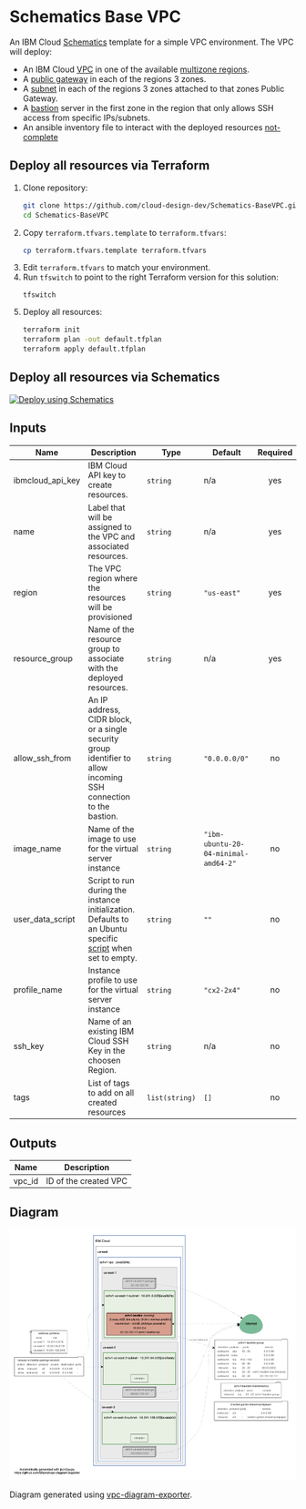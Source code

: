 # Schematics Base VPC

An IBM Cloud [Schematics](https://cloud.ibm.com/docs/schematics?topic=schematics-about-schematics) template for a simple VPC environment. The VPC will deploy:
 - An IBM Cloud [VPC](https://cloud.ibm.com/docs/vpc?topic=vpc-about-vpc) in one of the available [multizone regions](https://cloud.ibm.com/docs/overview?topic=overview-locations#mzr-table).
 - A [public gateway](https://cloud.ibm.com/docs/vpc?topic=vpc-about-networking-for-vpc#public-gateway-for-external-connectivity) in each of the regions 3 zones. 
 - A [subnet](https://cloud.ibm.com/docs/vpc?topic=vpc-vpc-addressing-plan-design) in each of the regions 3 zones attached to that zones Public Gateway. 
 - A [bastion](https://github.com/we-work-in-the-cloud/terraform-ibm-vpc-bastion) server in the first zone in the region that only allows SSH access from specific IPs/subnets.
 - An ansible inventory file to interact with the deployed resources [not-complete](#)

## Deploy all resources via Terraform
1. Clone repository:
    ```sh
    git clone https://github.com/cloud-design-dev/Schematics-BaseVPC.git
    cd Schematics-BaseVPC
    ```
1. Copy `terraform.tfvars.template` to `terraform.tfvars`:
   ```sh
   cp terraform.tfvars.template terraform.tfvars
   ```
1. Edit `terraform.tfvars` to match your environment.
1. Run `tfswitch` to point to the right Terraform version for this solution:
   ```
   tfswitch
   ```
1. Deploy all resources:
   ```sh
   terraform init
   terraform plan -out default.tfplan 
   terraform apply default.tfplan
   ```
## Deploy all resources via Schematics

[![Deploy using Schematics](https://cloud.ibm.com/devops/setup/deploy/button_x2.png)](https://cloud.ibm.com/schematics/workspaces/create?repository=https://github.com/cloud-design-dev/Schematics-BaseVPC&terraform_version=terraform_v0.14)

## Inputs
| Name | Description | Type | Default | Required |
|------|-------------|------|---------|:--------:|
| ibmcloud\_api\_key | IBM Cloud API key to create resources. | `string` | n/a | yes |
| name | Label that will be assigned to the VPC and associated resources. | `string` | n/a | yes |
| region | The VPC region where the resources will be provisioned | `string` | `"us-east"` | yes |
| resource\_group | Name of the resource group to associate with the deployed resources. | `string` | n/a | yes |
| allow\_ssh\_from | An IP address, CIDR block, or a single security group identifier to allow incoming SSH connection to the bastion. | `string` | `"0.0.0.0/0"`| no |
| image\_name | Name of the image to use for the virtual server instance | `string` | `"ibm-ubuntu-20-04-minimal-amd64-2"` | no |
| user\_data\_script | Script to run during the instance initialization. Defaults to an Ubuntu specific [script](https://github.com/we-work-in-the-cloud/terraform-ibm-vpc-bastion/blob/master/init-script-ubuntu.sh) when set to empty. | `string` | `""` | no |
| profile\_name | Instance profile to use for the virtual server instance | `string` | `"cx2-2x4"` | no |
| ssh\_key | Name of an existing IBM Cloud SSH Key in the choosen Region. | `string` | n/a | no |
| tags | List of tags to add on all created resources | `list(string)` | `[]` | no |

## Outputs

| Name | Description |
|------|-------------|
| vpc_id | ID of the created VPC |


## Diagram
![Diagram of deployment](vpc-diagram.png)

Diagram generated using [vpc-diagram-exporter](https://github.com/l2fprod/vpc-diagram-exporter).
